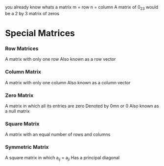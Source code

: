 you already know whats a matrix
m = row 
n = column
A matrix of 0$_2$$_3$ would be a 2 by 3 matrix of zeros
# Special Matrices

### Row Matrices
A matrix with only one row
Also known as a row vector

### Column Matrix
A matrix with only one column
Also known as a column vector

### Zero Matrix
A matrix in which all its entries are zero
Denoted by 0mn or 0
Also known as a null matrix

### Square Matrix
A matrix with an equal number of rows and columns

### Symmetric Matrix
A square matrix in which a$_i$$_j$ = a$_j$$_i$
Has a principal diagonal


